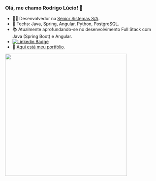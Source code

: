 ### Olá, me chamo Rodrigo Lúcio! 👋

- :man_technologist: Desenvolvedor na <a href="https://www.senior.com.br/" target="_blank">Senior Sistemas S/A</a>.    
- :rocket: Techs: Java, Spring, Angular, Python, PostgreSQL.
- :books: Atualmente aprofundando-se no desenvolvimento Full Stack com Java (Spring Boot) e Angular.
- [![Linkedin Badge](https://img.shields.io/badge/-LinkedIn-blue?style=flat-square&logo=Linkedin&logoColor=white&link=https://www.linkedin.com/in/rodrigo-lucio/)](https://www.linkedin.com/in/rodrigo-lucio/)
- :blue_book: <a href="https://rodrigo-lucio.github.io/" target="_blank">Aqui está meu portfólio</a>.
<img width="396px" align="left" src="https://github-readme-stats.vercel.app/api/top-langs/?username=rodrigo-lucio&theme=dark&layout=compact"/>

